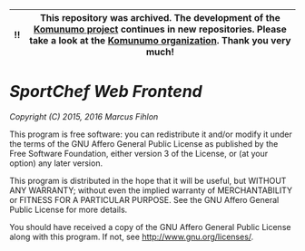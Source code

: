 :bangbang: | This repository was archived. The development of the [Komunumo project](https://www.komunumo.org/) continues in new repositories. Please take a look at the [Komunumo organization](https://github.com/komunumo). Thank you very much!
------------ | -------------

*SportChef Web Frontend*
========================

*Copyright (C) 2015, 2016 Marcus Fihlon*

This program is free software: you can redistribute it and/or modify it under the terms of the GNU Affero General Public License as published by the Free Software Foundation, either version 3 of the License, or (at your option) any later version.

This program is distributed in the hope that it will be useful, but WITHOUT ANY WARRANTY; without even the implied warranty of MERCHANTABILITY or FITNESS FOR A PARTICULAR PURPOSE. See the GNU Affero General Public License for more details.

You should have received a copy of the GNU Affero General Public License along with this program.  If not, see <http://www.gnu.org/licenses/>.
